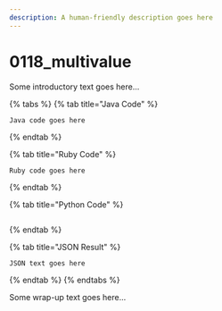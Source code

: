 ```yaml
---
description: A human-friendly description goes here
---
```


# 0118\_multivalue

Some introductory text goes here...

{% tabs %}
{% tab title="Java Code" %}
```text
Java code goes here
```
{% endtab %}

{% tab title="Ruby Code" %}
```text
Ruby code goes here
```
{% endtab %}

{% tab title="Python Code" %}
```

```
{% endtab %}

{% tab title="JSON Result" %}
```text
JSON text goes here
```
{% endtab %}
{% endtabs %}

Some wrap-up text goes here...

